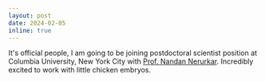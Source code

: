```yaml
---
layout: post
date: 2024-02-05
inline: true
---
```


It's official people, I am going to be joining postdoctoral scientist position at Columbia University, New York City with [Prof. Nandan Nerurkar](https://nerurkar.bme.columbia.edu/). Incredibly excited to work with little chicken embryos. 